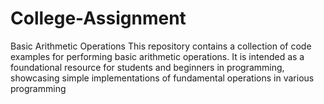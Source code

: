 # College-Assignment
Basic Arithmetic Operations This repository contains a collection of code examples for performing basic arithmetic operations. It is intended as a foundational resource for students and beginners in programming, showcasing simple implementations of fundamental operations in various programming 
